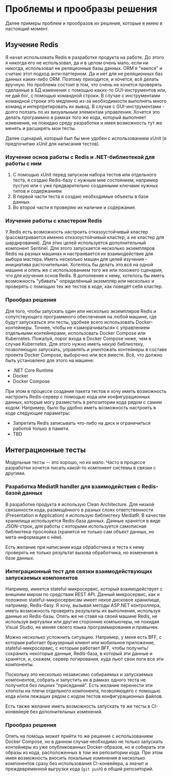 # Проблемы и прообразы решения

Далее примеры проблем и прообразов их решения, которые я имею в настоящий момент.

## Изучение Redis

Я начал использовать Redis в разработке продукта на работе. До этого я никогда его не использовал, да и в целом очень мало, если ни никогда, использовал не реляционные базы данных. ORM я "наелся" и считаю этот подход анти-паттерном. Да и нет для не реляционных баз данных каких-либо ORM. Поэтому приходится, и хочется, всё делать вручную. Но проблема состоит в том, что очень не хочется проверять сделанные в БД изменения с помощью каких-то GUI-инструментов или, не дай бог, с помощью командной строки. В случае с инструментами командной строки это медленно из-за необходимости выполнять много команд и интерпретировать их вывод. В случае с GUI-инструментами - долго ползать по их визуальным элементам управления. Хочется это делать программно в рамках того же кода, который выполняет изменения, не покидаю среду разработки и имея возможность тут же менять и расширять мои тесты. 

Далее сценарий, который был бы мне удобен с использованием xUnit (я предпочитаю xUnit для написания тестов).

### Изучение основ работы с Redis и .NET-библиотекой для работы с ним

1. С помощью xUnit перед запуском набора тестов или отдельного теста, я создаю Redis-базу с нужным мне состоянием, например пустую или с уже предварительно созданными ключами нужных типов и содержанием.
2. В первой части теста я создаю необходимые объекты в базе данных.
3. Во второй части я проверяю их наличие и содержание.

### Изучение работы с кластером Redis

У Redis есть возможность настроить отказоустойчивый кластер (рассматривается именно отказоустойчивый кластер, а не кластер для шардирования). Для этих целей используется дополнительный компонент Sentinel. Для этого запускается несколько экземпляров Redis на разных машинах и настраивается их взаимодействие для выбора мастера. Иметь несколько машин для целей изучения - инициатива расточительная. Хотелось бы делать это всё на одной машине и опять же с использованием того же или похожего сценария, что для изучения основ Redis. В дополнение к нему, хотелось бы иметь возможность "убивать" определённый экземпляр или несколько и проверять с помощью тех же тестов в коде, как поведёт себя кластер.

### Прообраз решения

Для того, чтобы запускать один или несколько экземпляров Redis и сопутствующего программного обеспечения на любой машине, где будут запускаться эти тесты, удобнее всего использовать Docker-контейнеры. Точнее, чтобы не «заморачиваться» с управлением отдельными контейнерами, использовать Docker Compose или Kubernetes. Пожалуй, порог входа в Docker Compose ниже, чем в случае Kubernetes. Для этого нужно иметь некую библиотеку, позволяющую запускать, управлять и уничтожать контейнеры в составе проекта Docker Compose, выборочно или все вместе. Всё, что должно быть установлено для этого на машине:

* .NET Core Runtime
* Docker
* Docker Compose

При этом в процессе создания пакета тестов я хочу иметь возможность настроить Redis-сервер с помощью кода или конфигурационных данных, которые могу разместить в репозитории кода рядом с самим кодом. Например, было бы удобно иметь возможность настроить в коде следующие параметры:

* Запретить Redis записывать что-либо на диск и ограничиться работой только в памяти.
* TBD

## Интеграционные тесты

Модульные тесты -- это хорошо, но их мало. Часто в процессе разработки хочется писать какой-то компонент системы в связки с другими. 

### Разработка MediatR handler для взаимодействия с Redis-базой данных

В разработке продукта я использую Clean Architecture. Для низкой связанности кода, размещённого в разных слоях ответственности (Presentation и Application) я использую библиотеку MediatR. В качестве хранилища используется Redis-база данных. Данные хранятся в виде JSON-строк, для работы с которыми используется самописная библиотека-прослойка (хранится не только сам объект данных, но мета-информация о нём).

Есть желание при написании кода обработчика и теста к нему проверять не только результат вызова обработчика, но изменения в базе данных.

### Интеграционный тест для связки взаимодействующих запускаемых компонентов

Например, имеется stateful-микросервис, который взаимодействует с внешним миром по средствам REST API. Данный микросервис, как и положено stateful-микросервисам имеет некое дисковое хранилище, например, Redis-базу. Я хочу, вызывая методы ASP.NET контроллера, иметь возможность проверять результаты их выполнения, используя данные из Redis-базы. Опять же не ставя на своей машине Redis, не используя виртуалки или другие сторонние компьютеры, не покидая Visual Studio, не меняя своего языка программирования и привычек.

Можно несколько усложнить ситуацию. Например, у меня есть BFF, с которым работает браузерный клиент или мобильное приложение, stateful-микросервис, с которым работает BFF, чтобы получить/сохранить некоторые данные, Redis-база, в который эти данные и хранятся, и, скажем, сервер логирования, куда льют свои логи все эти компоненты.

Поскольку это несколько независимо собираемых и запускаемых компонентов, собрать и запустить их в рамках одного теста не получится без лишних "приседаний". Есть желание перенести эти хлопоты на плечи отдельного компонента, позволяющего с помощью кода и/или лежащих рядом с кодом тестов конфигурационных файлов.

Есть также желание иметь возможность запускать те же тесты в CI-конвейере без дополнительных изменений.

### Прообраз решения

Опять на помощь может прийти то же решение с использованием Docker Compose, но в данном случае необходимо не только запускать контейнеры из уже опубликованных Docker-образов, но и собирать эти образы из кода, расположенных в том же репозитории кода. При этом имея возможность вносить локальные изменения в несколько компонентов сразу без использования CI-конвейера, а значит и преждевременной выгрузки кода (`git push`) в общий репозиторий.
